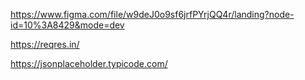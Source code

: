 https://www.figma.com/file/w9deJ0o9sf6jrfPYrjQQ4r/landing?node-id=10%3A8429&mode=dev

https://reqres.in/

https://jsonplaceholder.typicode.com/
